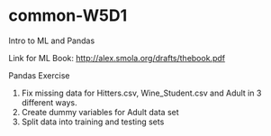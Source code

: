 # common-W5D1
Intro to ML and Pandas

Link for ML Book: http://alex.smola.org/drafts/thebook.pdf

Pandas Exercise

1) Fix missing data for Hitters.csv, Wine_Student.csv and Adult in 3 different ways.
2) Create dummy variables for Adult data set
3) Split data into training and testing sets 
